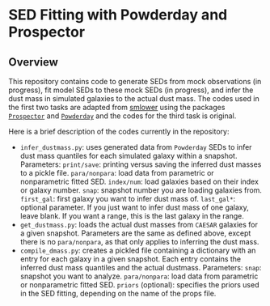 # SED Fitting with Powderday and Prospector
## Overview
This repository contains code to generate SEDs from mock observations (in progress), fit model SEDs to these mock SEDs (in progress), and infer the dust mass in simulated galaxies to the actual dust mass. The codes used in the first two tasks are adapted from [smlower](https://github.com/smlower/prospector_tutorial) using the packages [```Prospector```](https://github.com/bd-j/prospector) and [```Powderday```](https://github.com/dnarayanan/powderday) and the codes for the third task is original. 

Here is a brief description of the codes currently in the repository:
- ```infer_dustmass.py```: uses generated data from ```Powderday``` SEDs to infer dust mass quantiles for each simulated galaxy within a snapshot. Parameters: ```print/save```: printing versus saving the inferred dust masses to a pickle file. ```para/nonpara```: load data from parametric or nonparametric fitted SED. ```index/num```: load galaxies based on their index or galaxy number. ```snap```: snapshot number you are loading galaxies from. ```first_gal```: first galaxy you want to infer dust mass of. ```last_gal*```: optional parameter. If you just want to infer dust mass of one galaxy, leave blank. If you want a range, this is the last galaxy in the range.
- ```get_dustmass.py```: loads the actual dust masses from ```CAESAR``` galaxies for a given snapshot. Parameters are the same as defined above, except there is no ```para/nonpara```, as that only applies to inferring the dust mass.
- ```compile_dmass.py```: creates a pickled file containing a dictionary with an entry for each galaxy in a given snapshot. Each entry contains the inferred dust mass quantiles and the actual dustmass. Parameters: ```snap```: snapshot you want to analyze. ```para/nonpara```: load data from parametric or nonparametric fitted SED. ```priors``` (optional): specifies the priors used in the SED fitting, depending on the name of the props file.

